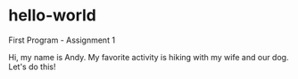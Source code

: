 # hello-world
First Program - Assignment 1

Hi, my name is Andy. My favorite activity is hiking with my wife and our dog. 
Let's do this!
